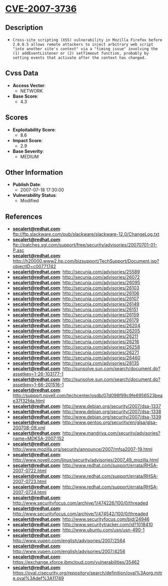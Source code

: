 
# [CVE-2007-3736](https://cve.mitre.org/cgi-bin/cvename.cgi?name=CVE-2007-3736)

## Description

- `Cross-site scripting (XSS) vulnerability in Mozilla Firefox before 2.0.0.5 allows remote attackers to inject arbitrary web script "into another site's context" via a "timing issue" involving the (1) addEventListener or (2) setTimeout function, probably by setting events that activate after the context has changed.`

## Cvss Data

- **Access Vector**:
  - NETWORK
- **Base Score**:
  - 4.3

## Scores

- **Exploitability Score**:
  - 8.6
- **Impact Score**:
  - 2.9
- **Base Severity**:
  - MEDIUM

## Other Information

- **Publish Date**:
  - 2007-07-18 17:30:00
- **Vulnerability Status**:
  - Modified

## References

- **secalert@redhat.com**: ftp://ftp.slackware.com/pub/slackware/slackware-12.0/ChangeLog.txt
- **secalert@redhat.com**: ftp://patches.sgi.com/support/free/security/advisories/20070701-01-P.asc
- **secalert@redhat.com**: http://h20000.www2.hp.com/bizsupport/TechSupport/Document.jsp?objectID=c00771742
- **secalert@redhat.com**: http://secunia.com/advisories/25589
- **secalert@redhat.com**: http://secunia.com/advisories/26072
- **secalert@redhat.com**: http://secunia.com/advisories/26095
- **secalert@redhat.com**: http://secunia.com/advisories/26103
- **secalert@redhat.com**: http://secunia.com/advisories/26106
- **secalert@redhat.com**: http://secunia.com/advisories/26107
- **secalert@redhat.com**: http://secunia.com/advisories/26149
- **secalert@redhat.com**: http://secunia.com/advisories/26151
- **secalert@redhat.com**: http://secunia.com/advisories/26159
- **secalert@redhat.com**: http://secunia.com/advisories/26179
- **secalert@redhat.com**: http://secunia.com/advisories/26204
- **secalert@redhat.com**: http://secunia.com/advisories/26205
- **secalert@redhat.com**: http://secunia.com/advisories/26211
- **secalert@redhat.com**: http://secunia.com/advisories/26216
- **secalert@redhat.com**: http://secunia.com/advisories/26258
- **secalert@redhat.com**: http://secunia.com/advisories/26271
- **secalert@redhat.com**: http://secunia.com/advisories/26460
- **secalert@redhat.com**: http://secunia.com/advisories/28135
- **secalert@redhat.com**: http://sunsolve.sun.com/search/document.do?assetkey=1-26-103177-1
- **secalert@redhat.com**: http://sunsolve.sun.com/search/document.do?assetkey=1-66-201516-1
- **secalert@redhat.com**: http://support.novell.com/techcenter/psdb/07d098f99c9fe6956523beae37f32fda.html
- **secalert@redhat.com**: http://www.debian.org/security/2007/dsa-1337
- **secalert@redhat.com**: http://www.debian.org/security/2007/dsa-1338
- **secalert@redhat.com**: http://www.debian.org/security/2007/dsa-1339
- **secalert@redhat.com**: http://www.gentoo.org/security/en/glsa/glsa-200708-09.xml
- **secalert@redhat.com**: http://www.mandriva.com/security/advisories?name=MDKSA-2007:152
- **secalert@redhat.com**: http://www.mozilla.org/security/announce/2007/mfsa2007-19.html
- **secalert@redhat.com**: http://www.novell.com/linux/security/advisories/2007_49_mozilla.html
- **secalert@redhat.com**: http://www.redhat.com/support/errata/RHSA-2007-0722.html
- **secalert@redhat.com**: http://www.redhat.com/support/errata/RHSA-2007-0723.html
- **secalert@redhat.com**: http://www.redhat.com/support/errata/RHSA-2007-0724.html
- **secalert@redhat.com**: http://www.securityfocus.com/archive/1/474226/100/0/threaded
- **secalert@redhat.com**: http://www.securityfocus.com/archive/1/474542/100/0/threaded
- **secalert@redhat.com**: http://www.securityfocus.com/bid/24946
- **secalert@redhat.com**: http://www.securitytracker.com/id?1018410
- **secalert@redhat.com**: http://www.ubuntu.com/usn/usn-490-1
- **secalert@redhat.com**: http://www.vupen.com/english/advisories/2007/2564
- **secalert@redhat.com**: http://www.vupen.com/english/advisories/2007/4256
- **secalert@redhat.com**: https://exchange.xforce.ibmcloud.com/vulnerabilities/35462
- **secalert@redhat.com**: https://oval.cisecurity.org/repository/search/definition/oval%3Aorg.mitre.oval%3Adef%3A11749
